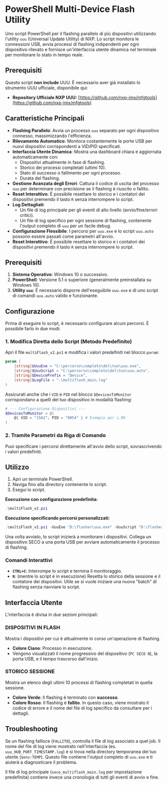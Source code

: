 # PowerShell Multi-Device Flash Utility

Uno script PowerShell per il flashing parallelo di più dispositivi utilizzando l'utility `uuu` (Universal Update Utility) di NXP. Lo script monitora le connessioni USB, avvia processi di flashing indipendenti per ogni dispositivo rilevato e fornisce un'interfaccia utente dinamica nel terminale per monitorare lo stato in tempo reale.

## Prerequisiti

Questo script **non include** UUU. È necessario aver già installato lo strumento UUU ufficiale, disponibile qui:
* **Repository Ufficiale NXP UUU:** [https://github.com/nxp-imx/mfgtools](https://github.com/nxp-imx/mfgtools)

## Caratteristiche Principali

- **Flashing Parallelo**: Avvia un processo `uuu` separato per ogni dispositivo connesso, massimizzando l'efficienza.
- **Rilevamento Automatico**: Monitora costantemente le porte USB per nuovi dispositivi corrispondenti a VID/PID specificati.
- **Interfaccia Utente Dinamica**: Mostra una dashboard chiara e aggiornata automaticamente con:
  - Dispositivi attualmente in fase di flashing.
  - Storico dei processi completati (ultimi 10).
  - Stato di successo o fallimento per ogni processo.
  - Durata del flashing.
- **Gestione Avanzata degli Errori**: Cattura il codice di uscita del processo `uuu` per determinare con precisione se il flashing è riuscito o fallito.
- **Reset Interattivo**: È possibile resettare lo storico e i contatori dei dispositivi premendo il tasto `R` senza interrompere lo script.
- **Log Dettagliati**:
  - Un file di log principale per gli eventi di alto livello (avvio/fine/errori critici).
  - Un file di log specifico per ogni sessione di flashing, contenente l'output completo di `uuu` per un facile debug.
- **Configurazione Flessibile**: I percorsi per `uuu.exe` e lo script `uuu.auto` possono essere passati come parametri all'avvio.
- **Reset Interattivo**: È possibile resettare lo storico e i contatori dei dispositivi premendo il tasto `R` senza interrompere lo script.

## Prerequisiti

1.  **Sistema Operativo**: Windows 10 o successivo.
2.  **PowerShell**: Versione 5.1 o superiore (generalmente preinstallata su Windows 10).
3.  **Utility `uuu`**: È necessario disporre dell'eseguibile `uuu.exe` e di uno script di comandi `uuu.auto` valido e funzionante.

## Configurazione

Prima di eseguire lo script, è necessario configurare alcuni percorsi. È possibile farlo in due modi:

### 1. Modifica Diretta dello Script (Metodo Predefinito)

Apri il file `multiFlash_v2.ps1` e modifica i valori predefiniti nel blocco `param`:

```powershell
param (
    [string]$UuuExe = "C:\percorso\completo\del\tuo\uuu.exe",
    [string]$UuuScript = "C:\percorso\completo\del\tuo\uuu.auto",
    [string]$DevicePrefix = "Device",
    [string]$LogFile = ".\multiflash_main.log"
)
```

Assicurati anche che i `VID` e `PID` nel blocco `$DevicesToMonitor` corrispondano a quelli del tuo dispositivo in modalità flashing:

```powershell
# --- Configurazione Dispositivi ---
$DevicesToMonitor = @(
    @{ VID = "15A2"; PID = "0054" } # Esempio per i.MX
)
```

### 2. Tramite Parametri da Riga di Comando

Puoi specificare i percorsi direttamente all'avvio dello script, sovrascrivendo i valori predefiniti.

## Utilizzo

1.  Apri un terminale PowerShell.
2.  Naviga fino alla directory contenente lo script.
3.  Esegui lo script.

**Esecuzione con configurazione predefinita:**
```powershell
.\multiFlash_v2.ps1
```

**Esecuzione specificando percorsi personalizzati:**
```powershell
.\multiFlash_v2.ps1 -UuuExe "D:\flasher\uuu.exe" -UuuScript "D:\flasher\script.auto"
```

Una volta avviato, lo script inizierà a monitorare i dispositivi. Collega un dispositivo SECO a una porta USB per avviare automaticamente il processo di flashing.

### Comandi Interattivi

- **`CTRL+C`**: Interrompe lo script e termina il monitoraggio.
- **`R`**: (mentre lo script è in esecuzione) Resetta lo storico della sessione e il contatore dei dispositivi. Utile se si vuole iniziare una nuova "batch" di flashing senza riavviare lo script.

## Interfaccia Utente

L'interfaccia è divisa in due sezioni principali:

### DISPOSITIVI IN FLASH

Mostra i dispositivi per cui è attualmente in corso un'operazione di flashing.
- **Colore Ciano**: Processo in esecuzione.
- Vengono visualizzati il nome progressivo del dispositivo (`PC SECO N`), la porta USB, e il tempo trascorso dall'inizio.

### STORICO SESSIONE

Mostra un elenco degli ultimi 10 processi di flashing completati in quella sessione.
- **Colore Verde**: Il flashing è terminato con **successo**.
- **Colore Rosso**: Il flashing è **fallito**. In questo caso, viene mostrato il codice di errore e il nome del file di log specifico da consultare per i dettagli.

## Troubleshooting

Se un flashing fallisce (`FALLITO`), controlla il file di log associato a quel job. Il nome del file di log viene mostrato nell'interfaccia (es. `uuu_HUB_PORT_TIMESTAMP.log`) e si trova nella directory temporanea del tuo utente (`$env:TEMP`). Questo file contiene l'output completo di `uuu.exe` e ti aiuterà a diagnosticare il problema.

Il file di log principale (`seco_multiflash_main.log` per impostazione predefinita) contiene invece una cronologia di tutti gli eventi di avvio e fine.
